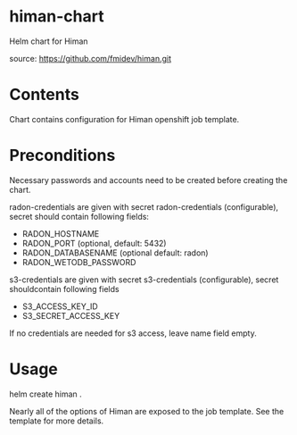 # himan-chart

Helm chart for Himan

source: https://github.com/fmidev/himan.git

# Contents

Chart contains configuration for Himan openshift job template.

# Preconditions

Necessary passwords and accounts need to be created before creating the chart.

radon-credentials are given with secret radon-credentials (configurable), secret should contain following fields:

* RADON_HOSTNAME
* RADON_PORT (optional, default: 5432)
* RADON_DATABASENAME (optional default: radon)
* RADON_WETODB_PASSWORD

s3-credentials are given with secret s3-credentials (configurable), secret shouldcontain following fields

* S3_ACCESS_KEY_ID
* S3_SECRET_ACCESS_KEY

If no credentials are needed for s3 access, leave name field empty.

# Usage

helm create himan .

Nearly all of the options of Himan are exposed to the job template. See the template for more details.
